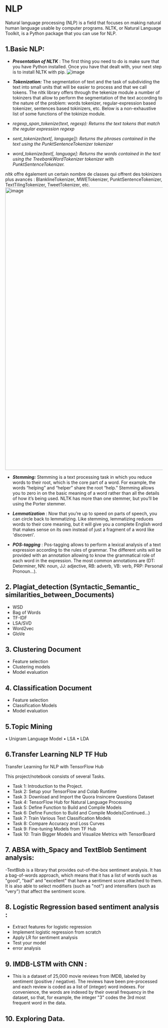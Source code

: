 # NLP
Natural language processing (NLP) is a field that focuses on making natural human language usable by computer programs. NLTK, or Natural Language Toolkit, is a Python package that you can use for NLP.

## 1.Basic NLP:

- ***Presentation of NLTK*** : The first thing you need to do is make sure that you have Python installed. Once you have that dealt with, your next step is to install NLTK with pip.
![image](https://user-images.githubusercontent.com/124175118/217586014-17961a8c-2ecc-4782-8999-fa16b7680d33.png)

 
- ***Tokenization:*** The segmentation of text and the task of subdividing the text into small units that will be easier to process and that we call tokens.
The nltk library offers through the tekenize module a number of tokinzers that allow to perform the segmentation of the text according to the nature of the problem: words tokenizer, regular-expression based tokenizer, sentences based tokinizers, etc. Below is a non-exhaustive list of some functions of the tokinize module. 

- *regexp_span_tokenize(text, regexp): Returns the text tokens that match the regular expression regexp*
- *sent_tokenize(text[, language]):	Returns the phrases contained in the text using the PunktSentenceTokenizer tokenizer*
- *word_tokenize(text[, language]:	Returns the words contained in the text using the TreebankWordTokenizer tokenizer with PunktSentenceTokenizer.* 

*nltk* offre également un certain nombre de classes qui offrent des tokinizers plus avancés : BlanklineTokenizer, MWETokenizer, PunktSentenceTokenizer, TextTilingTokenizer, TweetTokenizer, etc. 
<img width="900" alt="image" src="https://user-images.githubusercontent.com/124175118/217589328-30c2a3cb-4a32-4734-a18a-bba3c270e47a.png">


- ***Stemming:*** Stemming is a text processing task in which you reduce words to their root, which is the core part of a word. For example, the words “helping” and “helper” share the root “help.” Stemming allows you to zero in on the basic meaning of a word rather than all the details of how it’s being used. NLTK has more than one stemmer, but you’ll be using the Porter stemmer.

-  ***Lemmatization*** : Now that you’re up to speed on parts of speech, you can circle back to lemmatizing. Like stemming, lemmatizing reduces words to their core meaning, but it will give you a complete English word that makes sense on its own instead of just a fragment of a word like 'discoveri'.
-   ***POS-tagging*** : Pos-tagging allows to perform a lexical analysis of a text expression according to the rules of grammar. The different units will be provided with an annotation allowing to know the grammatical role of each word in the expression. The most common annotations are (DT: Determiner, NN: noun, JJ: adjective, RB: adverb, VB: verb, PRP: Personal Pronoun...).




## 2. Plagiat_detection (Syntactic_Semantic_ similarities_between_Documents)

- WSD
- Bag of Words
- TF-IDF
- LSA/SVD
- Word2vec
- GloVe


## 3. Clustering Document 

- Feature selection
- Clustering models
- Model evaluation


## 4. Classification Document

- Feature selection
- Classification Models
- Model evaluation



## 5.Topic Mining

• Unigram Language Model
• LSA
• LDA

## 6.Transfer Learning NLP TF Hub

Transfer Learning for NLP with TensorFlow Hub

This project/notebook consists of several Tasks.
- Task 1: Introduction to the Project.
- Task 2: Setup your TensorFlow and Colab Runtime
- Task 3: Download and Import the Quora Insincere Questions Dataset
- Task 4: TensorFlow Hub for Natural Language Processing
- Task 5: Define Function to Build and Compile Models
- Task 6: Define Function to Build and Compile Models(Continued...)
- Task 7: Train Various Text Classification Models
- Task 8: Compare Accuracy and Loss Curves
- Task 9: Fine-tuning Models from TF Hub
- Task 10: Train Bigger Models and Visualize Metrics with TensorBoard

## 7. ABSA with_Spacy and TextBlob Sentiment analysis:
-TextBlob is a library that provides out-of-the-box sentiment analysis. It has a bag-of-words approach, which means that it has a list of words such as "good", "bad" and "excellent" that have a sentiment score attached to them. It is also able to select modifiers (such as "not") and intensifiers (such as "very") that affect the sentiment score.  

## 8. Logistic Regression based sentiment analysis :
* Extract features for logistic regression 
* Implement logistic regression from scratch
* Apply LR for sentiment analysis 
* Test your model 
* error analysis
## 9. IMDB-LSTM with CNN : 
- This is a dataset of 25,000 movie reviews from IMDB, labeled by sentiment (positive / negative). The reviews have been pre-processed and each review is coded as a list of (integer) word indexes. For convenience, the words are indexed by their overall frequency in the dataset, so that, for example, the integer "3" codes the 3rd most frequent word in the data. 

## 10. Exploring Data.

